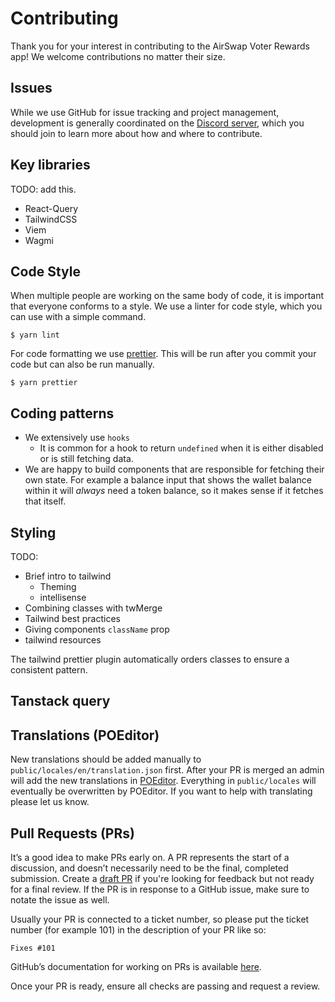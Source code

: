 # Contributing

Thank you for your interest in contributing to the AirSwap Voter Rewards app! We welcome contributions no matter their size.

## Issues

While we use GitHub for issue tracking and project management, development is generally coordinated on the [Discord server](https://chat.airswap.io/), which you should join to learn more about how and where to contribute.

## Key libraries

TODO: add this.
- React-Query
- TailwindCSS
- Viem
- Wagmi

## Code Style

When multiple people are working on the same body of code, it is important that everyone conforms to a style. We use a linter for code style, which you can use with a simple command.

```
$ yarn lint
```

For code formatting we use [prettier](https://www.npmjs.com/package/prettier). This will be run after you commit your code but can also be run manually.

```
$ yarn prettier
```

## Coding patterns

- We extensively use `hooks`
  - It is common for a hook to return `undefined` when it is either disabled  or is still fetching data.
- We are happy to build components that are responsible for fetching their own state. For example a balance input that shows the wallet balance within it will _always_ need a token balance, so it makes sense if it fetches that itself.

## Styling

TODO:

- Brief intro to tailwind
  - Theming
  - intellisense
- Combining classes with twMerge
- Tailwind best practices
- Giving components `className` prop
- tailwind resources

The tailwind prettier plugin automatically orders classes to ensure a consistent pattern.

## Tanstack query

## Translations (POEditor)

New translations should be added manually to `public/locales/en/translation.json` first. After your PR is merged an admin will add the new translations in [POEditor](https://poeditor.com/). Everything in `public/locales` will eventually be overwritten by POEditor. If you want to help with translating please let us know.

## Pull Requests (PRs)

It’s a good idea to make PRs early on. A PR represents the start of a discussion, and doesn’t necessarily need to be the final, completed submission. Create a [draft PR](https://github.blog/2019-02-14-introducing-draft-pull-requests/) if you're looking for feedback but not ready for a final review. If the PR is in response to a GitHub issue, make sure to notate the issue as well.

Usually your PR is connected to a ticket number, so please put the ticket number (for example 101) in the description of your PR like so:

`Fixes #101`

GitHub’s documentation for working on PRs is available [here](https://help.github.com/en/github/collaborating-with-issues-and-pull-requests/about-pull-requests).

Once your PR is ready, ensure all checks are passing and request a review.
